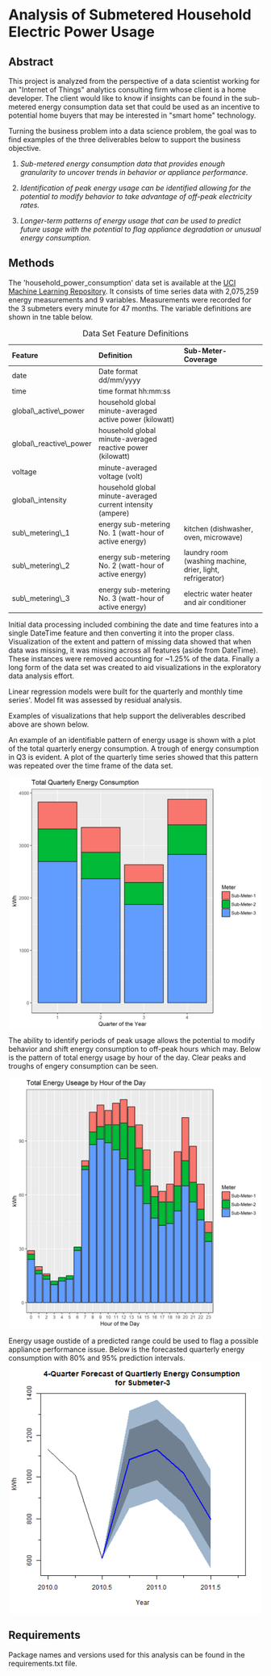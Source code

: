 Analysis of Submetered Household Electric Power Usage
================

Abstract
--------

This project is analyzed from the perspective of a data scientist working for an "Internet of Things" analytics consulting firm whose client is a home developer. The client would like to know if insights can be found in the sub-metered energy consumption data set that could be used as an incentive to potential home buyers that may be interested in "smart home" technology.

Turning the business problem into a data science problem, the goal was to find examples of the three deliverables below to support the business objective.

1.  *Sub-metered energy consumption data that provides enough granularity to uncover trends in behavior or appliance performance.*

2.  *Identification of peak energy usage can be identified allowing for the potential to modify behavior to take advantage of off-peak electricity rates.*

3.  *Longer-term patterns of energy usage that can be used to predict future usage with the potential to flag appliance degradation or unusual energy consumption.*

Methods
-------

The 'household\_power\_consumption' data set is available at the [UCI Machine Learning Repository](http://archive.ics.uci.edu/ml/datasets/Individual+household+electric+power+consumption). It consists of time series data with 2,075,259 energy measurements and 9 variables. Measurements were recorded for the 3 submeters every minute for 47 months. The variable definitions are shown in tne table below.

<table class="table table-striped table-hover table-responsive table-bordered" style="font-size: 14px; width: auto !important; margin-left: auto; margin-right: auto;">
<caption style="font-size: initial !important;">
Data Set Feature Definitions
</caption>
<thead>
<tr>
<th style="text-align:left;">
Feature
</th>
<th style="text-align:left;">
Definition
</th>
<th style="text-align:left;">
Sub-Meter-Coverage
</th>
</tr>
</thead>
<tbody>
<tr>
<td style="text-align:left;">
date
</td>
<td style="text-align:left;">
Date format dd/mm/yyyy
</td>
<td style="text-align:left;">
</td>
</tr>
<tr>
<td style="text-align:left;">
time
</td>
<td style="text-align:left;">
time format hh:mm:ss
</td>
<td style="text-align:left;">
</td>
</tr>
<tr>
<td style="text-align:left;">
global\_active\_power
</td>
<td style="text-align:left;">
household global minute-averaged active power (kilowatt)
</td>
<td style="text-align:left;">
</td>
</tr>
<tr>
<td style="text-align:left;">
global\_reactive\_power
</td>
<td style="text-align:left;">
household global minute-averaged reactive power (kilowatt)
</td>
<td style="text-align:left;">
</td>
</tr>
<tr>
<td style="text-align:left;">
voltage
</td>
<td style="text-align:left;">
minute-averaged voltage (volt)
</td>
<td style="text-align:left;">
</td>
</tr>
<tr>
<td style="text-align:left;">
global\_intensity
</td>
<td style="text-align:left;">
household global minute-averaged current intensity (ampere)
</td>
<td style="text-align:left;">
</td>
</tr>
<tr>
<td style="text-align:left;">
sub\_metering\_1
</td>
<td style="text-align:left;">
energy sub-metering No. 1 (watt-hour of active energy)
</td>
<td style="text-align:left;">
kitchen (dishwasher, oven, microwave)
</td>
</tr>
<tr>
<td style="text-align:left;">
sub\_metering\_2
</td>
<td style="text-align:left;">
energy sub-metering No. 2 (watt-hour of active energy)
</td>
<td style="text-align:left;">
laundry room (washing machine, drier, light, refrigerator)
</td>
</tr>
<tr>
<td style="text-align:left;">
sub\_metering\_3
</td>
<td style="text-align:left;">
energy sub-metering No. 3 (watt-hour of active energy)
</td>
<td style="text-align:left;">
electric water heater and air conditioner
</td>
</tr>
</tbody>
</table>
Initial data processing included combining the date and time features into a single DateTime feature and then converting it into the proper class. Visualization of the extent and pattern of missing data showed that when data was missing, it was missing across all features (aside from DateTime). These instances were removed accounting for ~1.25% of the data. Finally a long form of the data set was created to aid visualizations in the exploratory data analysis effort.

Linear regression models were built for the quarterly and monthly time series'. Model fit was assessed by residual analysis.

Examples of visualizations that help support the deliverables described above are shown below.

An example of an identifiable pattern of energy usage is shown with a plot of the total quarterly energy consumption. A trough of energy consumption in Q3 is evident. A plot of the quarterly time series showed that this pattern was repeated over the time frame of the data set.

<img src="quarterBar.png" width="500px" style="display: block; margin: auto;" />

The ability to identify periods of peak usage allows the potential to modify behavior and shift energy consumption to off-peak hours which may. Below is the pattern of total energy usage by hour of the day. Clear peaks and troughs of engery consumption can be seen.

<img src="peakUsage.png" width="500px" style="display: block; margin: auto;" />

Energy usage oustide of a predicted range could be used to flag a possible appliance performance issue. Below is the forecasted quarterly energy consumption with 80% and 95% prediction intervals. <img src="quartForcat.png" width="500px" style="display: block; margin: auto;" />

Requirements
------------

Package names and versions used for this analysis can be found in the requirements.txt file.
